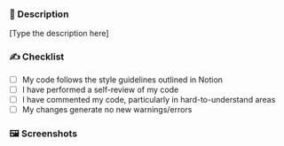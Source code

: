 <!-- Provide a general summary of your changes in the Title above -->

<!-- 🚨 If you are not sure on your PR, ask questions before creating 🚨 -->

### 💫 Description
<!-- Describe your changes in detail -->

[Type the description here]

### ✍️ Checklist
<!-- If an item doesn't apply to this PR, make sure to still check it off -->

- [ ] My code follows the style guidelines outlined in Notion
- [ ] I have performed a self-review of my code
- [ ] I have commented my code, particularly in hard-to-understand areas
- [ ] My changes generate no new warnings/errors

### 🖼️ Screenshots
<!-- Add screenshots of what the PR visually changes -->
